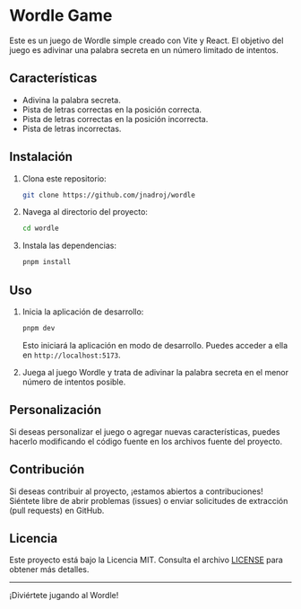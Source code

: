 # Wordle Game

Este es un juego de Wordle simple creado con Vite y React. El objetivo del juego es adivinar una palabra secreta en un número limitado de intentos.

## Características

- Adivina la palabra secreta.
- Pista de letras correctas en la posición correcta.
- Pista de letras correctas en la posición incorrecta.
- Pista de letras incorrectas.

## Instalación

1. Clona este repositorio:

   ```bash
   git clone https://github.com/jnadroj/wordle
   ```

2. Navega al directorio del proyecto:

   ```bash
   cd wordle
   ```

3. Instala las dependencias:

   ```bash
   pnpm install
   ```

## Uso

1. Inicia la aplicación de desarrollo:

   ```bash
   pnpm dev
   ```

   Esto iniciará la aplicación en modo de desarrollo. Puedes acceder a ella en `http://localhost:5173`.

2. Juega al juego Wordle y trata de adivinar la palabra secreta en el menor número de intentos posible.

## Personalización

Si deseas personalizar el juego o agregar nuevas características, puedes hacerlo modificando el código fuente en los archivos fuente del proyecto.

## Contribución

Si deseas contribuir al proyecto, ¡estamos abiertos a contribuciones! Siéntete libre de abrir problemas (issues) o enviar solicitudes de extracción (pull requests) en GitHub.

## Licencia

Este proyecto está bajo la Licencia MIT. Consulta el archivo [LICENSE](LICENSE) para obtener más detalles.

---

¡Diviértete jugando al Wordle!
